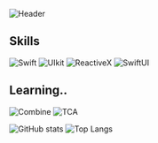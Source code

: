 <!-- 헤더 -->
![Header](https://capsule-render.vercel.app/api?type=soft&color=0:d09ac4,100:9b7ec3&height=90&section=header&text=Jeonguk's%20iOS&fontColor=ffffff&fontSize=30&fontAlign=14)

## Skills
<!-- https://img.shields.io/badge/이름-색상코드?style=flat-square&logo=로고명&logoColor=로고색 -->
![Swift](https://img.shields.io/badge/Swift-FA7343?style=for-the-badge&logo=swift&logoColor=white)
![UIkit](https://img.shields.io/badge/UIKit-000000?style=for-the-badge&logo=apple&logoColor=white)
![ReactiveX](https://img.shields.io/badge/ReactiveX-B7178C?style=for-the-badge&logo=ReactiveX&logoColor=white)
![SwiftUI](https://img.shields.io/badge/SwiftUI-000000?style=for-the-badge&logo=swift&logoColor=21a2fc)

## Learning..
![Combine](https://img.shields.io/badge/Combine-000000?style=for-the-badge&logo=apple&logoColor=white)
![TCA](https://img.shields.io/badge/TCA-000000?style=for-the-badge&logo=apple&logoColor=white)


<!-- 언어별 사용량 통계 -->
![GitHub stats](https://github-readme-stats.vercel.app/api?username=JU98965&show_icons=true&hide=contribs,prs&cache_seconds=86400&theme=buefy)
![Top Langs](https://github-readme-stats.vercel.app/api/top-langs/?username=JU98965&layout=compact&theme=buefy)

<!--
<a href="https://github.com/anuraghazra/github-readme-stats">
  <img align="center" src="https://github-readme-stats.vercel.app/api/pin/?username=anuraghazra&repo=github-readme-stats" />
</a>
<a href="https://github.com/anuraghazra/convoychat">
  <img align="center" src="https://github-readme-stats.vercel.app/api/pin/?username=anuraghazra&repo=convoychat" />
</a>
-->
  

